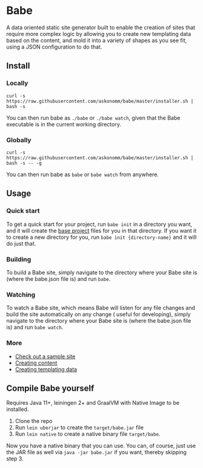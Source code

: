 # Babe

A data oriented static site generator built to enable the creation of sites that require more complex logic by allowing
you to create new templating data based on the content, and mold it into a variety of shapes as you see fit, using a
JSON configuration to do that.

## Install

### Locally

```shell
curl -s https://raw.githubusercontent.com/askonomm/babe/master/installer.sh | bash -s
```

You can then run babe as `./babe` or `./babe watch`, given that the Babe executable is in the current working directory.

### Globally

```shell
curl -s https://raw.githubusercontent.com/askonomm/babe/master/installer.sh | bash -s -- -g
```

You can then run babe as `babe` or `babe watch` from anywhere.

## Usage

### Quick start

To get a quick start for your project, run `babe init` in a directory you want, and it will create
the [base project](https://github.com/askonomm/babe-base-project) files for you in that directory. If you want it to create a new directory for you, run `babe init {directory-name}` and it will do just that.

### Building

To build a Babe site, simply navigate to the directory where your Babe site is (where the babe.json file is) and
run `babe`.

### Watching

To watch a Babe site, which means Babe will listen for any file changes and build the site automatically on any change (
useful for developing), simply navigate to the directory where your Babe site is (where the babe.json file is) and
run `babe watch`.

### More

- [Check out a sample site](https://github.com/askonomm/bien.ee)
- [Creating content](https://github.com/askonomm/babe/blob/master/doc/content.md)
- [Creating templating data](https://github.com/askonomm/babe/blob/master/doc/templating_data.md)

## Compile Babe yourself

Requires Java 11+, leiningen 2+ and GraalVM with Native Image to be installed.

1. Clone the repo
2. Run `lein uberjar` to create the `target/babe.jar` file
3. Run `lein native` to create a native binary file `target/babe`.

Now you have a native binary that you can use. You can, of course, just use the JAR file as well
via `java -jar babe.jar` if you want, thereby skipping step 3.